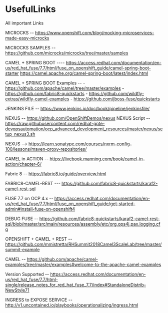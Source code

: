 # UsefulLinks
All important Links


MICROCKS -- https://www.openshift.com/blog/mocking-microservices-made-easy-microcks

MICROCKS SAMPLES --https://github.com/microcks/microcks/tree/master/samples


CAMEL + SPRING BOOT ---- https://access.redhat.com/documentation/en-us/red_hat_fuse/7.7/html/fuse_on_openshift_guide/camel-spring-boot-starter
						 https://camel.apache.org/camel-spring-boot/latest/index.html

CAMEL + SPRING BOOT Examples -- - https://github.com/apache/camel/tree/master/examples
								- https://github.com/fabric8-quickstarts
								- https://github.com/wildfly-extras/wildfly-camel-examples
								- https://github.com/jboss-fuse/quickstarts

JENKINS FILE -- https://www.jenkins.io/doc/book/pipeline/jenkinsfile/

NEXUS -- https://github.com/OpenShiftDemos/nexus
NEXUS Script -- https://raw.githubusercontent.com/redhat-gpte-devopsautomation/ocp_advanced_development_resources/master/nexus/setup_nexus3.sh

NEXUS --> https://learn.sonatype.com/courses/nxrm-config-100/lessons/maven-proxy-repositories/


CAMEL in ACTION -- https://livebook.manning.com/book/camel-in-action/chapter-6/

Fabric 8 -- https://fabric8.io/guide/overview.html
  
FABRIC8-CAMEL-REST --- https://github.com/fabric8-quickstarts/karaf2-camel-rest-sql

FUSE 7.7 on OCP 4.x -- https://access.redhat.com/documentation/en-us/red_hat_fuse/7.7/html/fuse_on_openshift_guide/get-started-admin#install-fuse-on-openshift4

DEBUG FUSE -- https://github.com/fabric8-quickstarts/karaf2-camel-rest-sql/blob/master/src/main/resources/assembly/etc/org.ops4j.pax.logging.cfg

OPENSHIFT + CAMEL + REST -- https://github.com/mmistretta/RHSummit2018Camel3ScaleLab/tree/master/summit-example

CAMEL -- https://github.com/apache/camel-examples/tree/master/examples#welcome-to-the-apache-camel-examples

Version Supported  -- https://access.redhat.com/documentation/en-us/red_hat_fuse/7.7/html-single/release_notes_for_red_hat_fuse_7.7/index#StandaloneDistrib-NewStyle71

INGRESS to EXPOSE SERVICE -- http://v1.uncontained.io/playbooks/operationalizing/ingress.html
